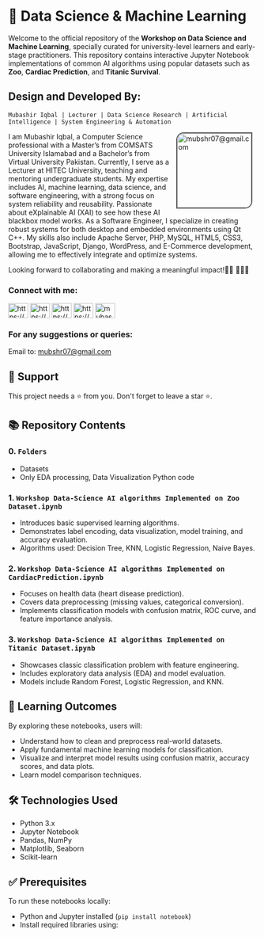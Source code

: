 # 🧠 Data Science & Machine Learning

Welcome to the official repository of the **Workshop on Data Science and Machine Learning**, specially curated for university-level learners and early-stage practitioners. This repository contains interactive Jupyter Notebook implementations of common AI algorithms using popular datasets such as **Zoo**, **Cardiac Prediction**, and **Titanic Survival**.


## Design and Developed By:
	Mubashir Iqbal | Lecturer | Data Science Research | Artificial Intelligence | System Engineering & Automation

<img src="https://avatars.githubusercontent.com/u/34352213?v=4" width="150" height="150" alt="mubshr07@gmail.com" align="right" style="margin-left:10px;margin-right:10px;   border: 2px solid #555; border-top-left-radius:15px; border-bottom-right-radius:15px; ">
I am Mubashir Iqbal, a Computer Science professional with a Master’s from COMSATS University Islamabad and a Bachelor’s from Virtual University Pakistan. Currently, I serve as a Lecturer at HITEC University, teaching and mentoring undergraduate students. My expertise includes AI, machine learning, data science, and software engineering, with a strong focus on system reliability and reusability. Passionate about eXplainable AI (XAI) to see how these AI blackbox model works. As a Software Engineer, I specialize in creating robust systems for both desktop and embedded environments using Qt C++. My skills also include Apache Server, PHP, MySQL, HTML5, CSS3, Bootstrap, JavaScript, Django, WordPress, and E-Commerce development, allowing me to effectively integrate and optimize systems. 

Looking forward to collaborating and making a meaningful impact!👨🏻‍ 👨🏻‍💻

### Connect with me:
<a href="https://fb.com/https://www.facebook.com/mubshr07/" target="blank"><img align="center" src="https://raw.githubusercontent.com/rahuldkjain/github-profile-readme-generator/master/src/images/icons/Social/facebook.svg" alt="https://www.facebook.com/mubshr07/" height="30" width="40" /></a> 
<a href="https://linkedin.com/in/https://www.linkedin.com/in/mubshr07/" target="blank"><img align="center" src="https://raw.githubusercontent.com/rahuldkjain/github-profile-readme-generator/master/src/images/icons/Social/linked-in-alt.svg" alt="https://www.linkedin.com/in/mubshr07/" height="30" width="40"/></a> 
<a href="https://stackoverflow.com/users/https://stackoverflow.com/users/8741338/mubashir-iqbal" target="blank"><img align="center" src="https://raw.githubusercontent.com/rahuldkjain/github-profile-readme-generator/master/src/images/icons/Social/stack-overflow.svg" alt="https://stackoverflow.com/users/8741338/mubashir-iqbal" height="30" width="40" /></a>
<a href="https://www.hackerrank.com/https://www.hackerrank.com/profile/mubshr7" target="blank"><img align="center" src="https://raw.githubusercontent.com/rahuldkjain/github-profile-readme-generator/master/src/images/icons/Social/hackerrank.svg" alt="https://www.hackerrank.com/profile/mubshr7" height="30" width="40" /></a> 
<a href="https://kaggle.com/mubashiriqbal07" target="blank"><img align="center" src="https://raw.githubusercontent.com/rahuldkjain/github-profile-readme-generator/master/src/images/icons/Social/kaggle.svg" alt="mubashiriqbal07" height="30" width="40" /></a>
<br>

### For any suggestions or queries: 
Email to: <a href="emailto:mubshr07@gmail.com"> mubshr07@gmail.com </a>

## 🙏 Support
This project needs a ⭐️ from you. Don't forget to leave a star ⭐️.
 
## 📚 Repository Contents
### 0. `Folders`
-  Datasets
-  Only EDA processing, Data Visualization Python code
### 1. `Workshop Data-Science AI algorithms Implemented on Zoo Dataset.ipynb`
- Introduces basic supervised learning algorithms.
- Demonstrates label encoding, data visualization, model training, and accuracy evaluation.
- Algorithms used: Decision Tree, KNN, Logistic Regression, Naive Bayes.

### 2. `Workshop Data-Science AI algorithms Implemented on CardiacPrediction.ipynb`
- Focuses on health data (heart disease prediction).
- Covers data preprocessing (missing values, categorical conversion).
- Implements classification models with confusion matrix, ROC curve, and feature importance analysis.

### 3. `Workshop Data-Science AI algorithms Implemented on Titanic Dataset.ipynb`
- Showcases classic classification problem with feature engineering.
- Includes exploratory data analysis (EDA) and model evaluation.
- Models include Random Forest, Logistic Regression, and KNN.

## 🎯 Learning Outcomes

By exploring these notebooks, users will:
- Understand how to clean and preprocess real-world datasets.
- Apply fundamental machine learning models for classification.
- Visualize and interpret model results using confusion matrix, accuracy scores, and data plots.
- Learn model comparison techniques.

## 🛠️ Technologies Used

- Python 3.x
- Jupyter Notebook
- Pandas, NumPy
- Matplotlib, Seaborn
- Scikit-learn

## ✅ Prerequisites

To run these notebooks locally:
- Python and Jupyter installed (`pip install notebook`)
- Install required libraries using:  

##
#
